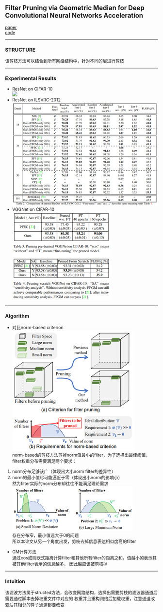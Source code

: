 ## Filter Pruning via Geometric Median for Deep Convolutional Neural Networks Acceleration
[paper](https://arxiv.org/pdf/1811.00250.pdf)  
[code](https://github.com/he-y/filter-pruning-geometric-median)  

---
### STRUCTURE
该剪枝方法可以结合到所有网络结构中，针对不同的层进行剪枝

---
### Experimental Results
* ResNet on CIFAR-10  
![](src/ＥＲ_0.PNG)  
* ResNet on ILSVRC-2012  
![](src/ER_1.PNG)  
* VGGNet on CIFAR-10  
![](src/ER_2.PNG)

---
### Algorithm  
* 对比norm-based criterion  
![](src/Oth_0.PNG)  
norm-based的剪枝方法剪掉norm值最小的filter，为了选择出最佳阈值，filter权重分布需要满足两个要求：  
1. norm分布足够该广（体现出大小norm filter的差异性）  
2. norm的最小值尽可能逼近于零（体现出小norm的影响小）  
然为filter实际的norm分布却往往不能满足理论需求  
![](src/Oth_3.PNG)  
存在分布窄，最小值远大于0的问题  
所以本论文从另一个角度出发，剪枝去掉信息表达相似度高的filter  
* GM计算方法  
通过cos或则欧式距离计算filter和其他所有filter的距离之和，值越小的表示其被其他filter表示的信息越多，
因此越应该被剪枝掉

---
### Intuition  
该滤波方法属于structed方法，会改变网路结构，选择出需要剪枝的滤波器通道后需要通过脚本去掉权重文件中对应的
权重并且重构网络后加载权重，注意通道改变后其相邻的算子通道都要改变